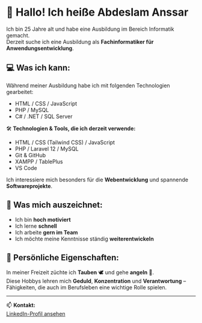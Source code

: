 # 👋 Hallo! Ich heiße Abdeslam Anssar

Ich bin 25 Jahre alt und habe eine Ausbildung im Bereich Informatik gemacht.  
Derzeit suche ich eine Ausbildung als **Fachinformatiker für Anwendungsentwicklung**.

## 💻 Was ich kann:

Während meiner Ausbildung habe ich mit folgenden Technologien gearbeitet:

- HTML / CSS / JavaScript
- PHP / MySQL  
- C# / .NET / SQL Server


🛠️ **Technologien & Tools, die ich derzeit verwende:**  
- HTML / CSS (Tailwind CSS) / JavaScript  
- PHP / Laravel 12 / MySQL
- Git & GitHub
- XAMPP / TablePlus
- VS Code


Ich interessiere mich besonders für die **Webentwicklung** und spannende **Softwareprojekte**.

## 🚀 Was mich auszeichnet:

- Ich bin **hoch motiviert**
- Ich lerne **schnell**
- Ich arbeite **gern im Team**
- Ich möchte meine Kenntnisse ständig **weiterentwickeln**

## 🎯 Persönliche Eigenschaften:

In meiner Freizeit züchte ich **Tauben** 🕊️ und gehe **angeln** 🎣.  
Diese Hobbys lehren mich **Geduld**, **Konzentration** und **Verantwortung** –  
Fähigkeiten, die auch im Berufsleben eine wichtige Rolle spielen.

---

📫 **Kontakt:**  
[LinkedIn-Profil ansehen](https://www.linkedin.com/in/abdeslam-anssar)

